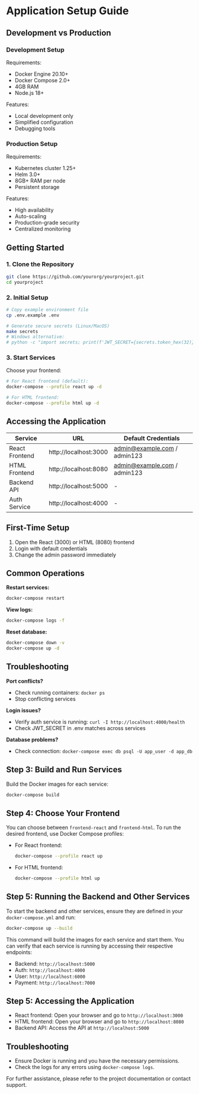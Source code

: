 # Application Setup Guide

## Development vs Production

### Development Setup
Requirements:
- Docker Engine 20.10+
- Docker Compose 2.0+
- 4GB RAM
- Node.js 18+

Features:
- Local development only
- Simplified configuration
- Debugging tools

### Production Setup
Requirements:
- Kubernetes cluster 1.25+
- Helm 3.0+
- 8GB+ RAM per node
- Persistent storage

Features:
- High availability
- Auto-scaling
- Production-grade security
- Centralized monitoring

## Getting Started

### 1. Clone the Repository
```bash
git clone https://github.com/yourorg/yourproject.git
cd yourproject
```

### 2. Initial Setup
```bash
# Copy example environment file
cp .env.example .env

# Generate secure secrets (Linux/MacOS)
make secrets
# Windows alternative:
# python -c "import secrets; print(f'JWT_SECRET={secrets.token_hex(32)}')" >> .env
```

### 3. Start Services
Choose your frontend:
```bash
# For React frontend (default):
docker-compose --profile react up -d

# For HTML frontend:
docker-compose --profile html up -d
```

## Accessing the Application

| Service          | URL                     | Default Credentials           |
|------------------|-------------------------|-------------------------------|
| React Frontend   | http://localhost:3000   | admin@example.com / admin123  |
| HTML Frontend    | http://localhost:8080   | admin@example.com / admin123  |
| Backend API      | http://localhost:5000   | -                             |
| Auth Service     | http://localhost:4000   | -                             |

## First-Time Setup

1. Open the React (3000) or HTML (8080) frontend
2. Login with default credentials
3. Change the admin password immediately

## Common Operations

**Restart services:**
```bash
docker-compose restart
```

**View logs:**
```bash
docker-compose logs -f
```

**Reset database:**
```bash
docker-compose down -v
docker-compose up -d
```

## Troubleshooting

**Port conflicts?**
- Check running containers: `docker ps`
- Stop conflicting services

**Login issues?**
- Verify auth service is running: `curl -I http://localhost:4000/health`
- Check JWT_SECRET in .env matches across services

**Database problems?**
- Check connection: `docker-compose exec db psql -U app_user -d app_db`

## Step 3: Build and Run Services

Build the Docker images for each service:

```bash
docker-compose build
```

## Step 4: Choose Your Frontend

You can choose between `frontend-react` and `frontend-html`. To run the desired frontend, use Docker Compose profiles:

- For React frontend:
  ```bash
  docker-compose --profile react up
  ```

- For HTML frontend:
  ```bash
  docker-compose --profile html up
  ```

## Step 5: Running the Backend and Other Services

To start the backend and other services, ensure they are defined in your `docker-compose.yml` and run:

```bash
docker-compose up --build
```

This command will build the images for each service and start them. You can verify that each service is running by accessing their respective endpoints:

- Backend: `http://localhost:5000`
- Auth: `http://localhost:4000`
- User: `http://localhost:6000`
- Payment: `http://localhost:7000`

## Step 5: Accessing the Application

- React frontend: Open your browser and go to `http://localhost:3000`
- HTML frontend: Open your browser and go to `http://localhost:8080`
- Backend API: Access the API at `http://localhost:5000`

## Troubleshooting

- Ensure Docker is running and you have the necessary permissions.
- Check the logs for any errors using `docker-compose logs`.

For further assistance, please refer to the project documentation or contact support.
